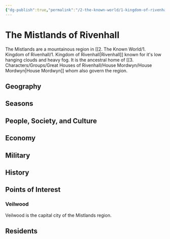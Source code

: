 ```yaml
---
{"dg-publish":true,"permalink":"/2-the-known-world/1-kingdom-of-rivenhall/mistlands/mistlands/"}
---
```


# The Mistlands of Rivenhall
The Mistlands are a mountainous region in [[2. The Known World/1. Kingdom of Rivenhall/1. Kingdom of Rivenhall\|Rivenhall]] known for it's low hanging clouds and heavy fog. It is the ancestral home of [[3. Characters/Groups/Great Houses of Rivenhall/House Mordwyn/House Mordwyn\|House Mordwyn]] whom also govern the region. 

## Geography

## Seasons

## People, Society, and Culture

## Economy

## Military

## History

## Points of Interest 
### Veilwood
Veilwood is the capital city of the Mistlands region. 
## Residents
